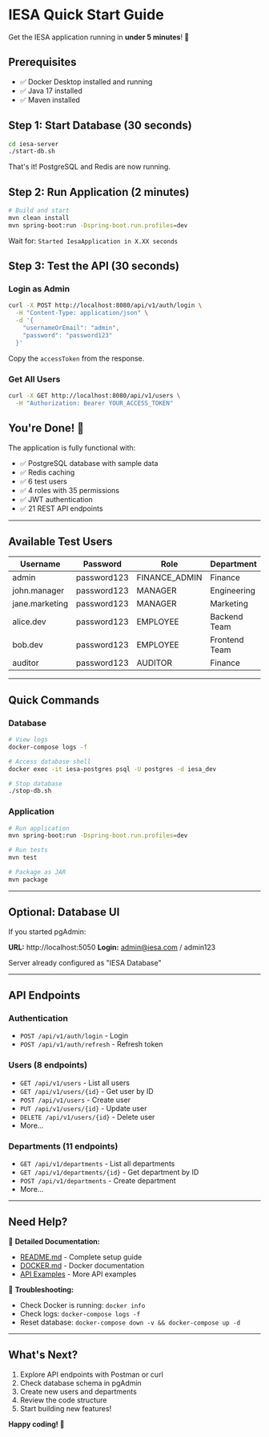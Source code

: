 # IESA Quick Start Guide

Get the IESA application running in **under 5 minutes**! 🚀

## Prerequisites

- ✅ Docker Desktop installed and running
- ✅ Java 17 installed
- ✅ Maven installed

## Step 1: Start Database (30 seconds)

```bash
cd iesa-server
./start-db.sh
```

That's it! PostgreSQL and Redis are now running.

## Step 2: Run Application (2 minutes)

```bash
# Build and start
mvn clean install
mvn spring-boot:run -Dspring-boot.run.profiles=dev
```

Wait for: `Started IesaApplication in X.XX seconds`

## Step 3: Test the API (30 seconds)

### Login as Admin

```bash
curl -X POST http://localhost:8080/api/v1/auth/login \
  -H "Content-Type: application/json" \
  -d '{
    "usernameOrEmail": "admin",
    "password": "password123"
  }'
```

Copy the `accessToken` from the response.

### Get All Users

```bash
curl -X GET http://localhost:8080/api/v1/users \
  -H "Authorization: Bearer YOUR_ACCESS_TOKEN"
```

## You're Done! 🎉

The application is fully functional with:
- ✅ PostgreSQL database with sample data
- ✅ Redis caching
- ✅ 6 test users
- ✅ 4 roles with 35 permissions
- ✅ JWT authentication
- ✅ 21 REST API endpoints

---

## Available Test Users

| Username | Password | Role | Department |
|----------|----------|------|------------|
| admin | password123 | FINANCE_ADMIN | Finance |
| john.manager | password123 | MANAGER | Engineering |
| jane.marketing | password123 | MANAGER | Marketing |
| alice.dev | password123 | EMPLOYEE | Backend Team |
| bob.dev | password123 | EMPLOYEE | Frontend Team |
| auditor | password123 | AUDITOR | Finance |

---

## Quick Commands

### Database
```bash
# View logs
docker-compose logs -f

# Access database shell
docker exec -it iesa-postgres psql -U postgres -d iesa_dev

# Stop database
./stop-db.sh
```

### Application
```bash
# Run application
mvn spring-boot:run -Dspring-boot.run.profiles=dev

# Run tests
mvn test

# Package as JAR
mvn package
```

---

## Optional: Database UI

If you started pgAdmin:

**URL:** http://localhost:5050
**Login:** admin@iesa.com / admin123

Server already configured as "IESA Database"

---

## API Endpoints

### Authentication
- `POST /api/v1/auth/login` - Login
- `POST /api/v1/auth/refresh` - Refresh token

### Users (8 endpoints)
- `GET /api/v1/users` - List all users
- `GET /api/v1/users/{id}` - Get user by ID
- `POST /api/v1/users` - Create user
- `PUT /api/v1/users/{id}` - Update user
- `DELETE /api/v1/users/{id}` - Delete user
- More...

### Departments (11 endpoints)
- `GET /api/v1/departments` - List all departments
- `GET /api/v1/departments/{id}` - Get department by ID
- `POST /api/v1/departments` - Create department
- More...

---

## Need Help?

📖 **Detailed Documentation:**
- [README.md](README.md) - Complete setup guide
- [DOCKER.md](DOCKER.md) - Docker documentation
- [API Examples](README.md#api-usage-examples) - More API examples

🐛 **Troubleshooting:**
- Check Docker is running: `docker info`
- Check logs: `docker-compose logs -f`
- Reset database: `docker-compose down -v && docker-compose up -d`

---

## What's Next?

1. Explore API endpoints with Postman or curl
2. Check database schema in pgAdmin
3. Create new users and departments
4. Review the code structure
5. Start building new features!

**Happy coding! 🚀**
